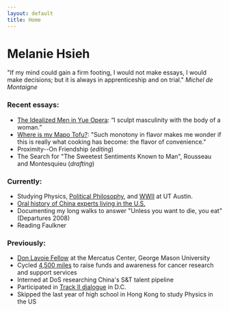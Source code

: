 ```yaml
---
layout: default
title: Home
---
```


# Melanie Hsieh

"If my mind could gain a firm footing, I would not make essays, I would make decisions; but it is always in apprenticeship and on trial." *Michel de Montaigne*

### Recent essays:
- [The Idealized Men in Yue Opera](https://substack.com/home/post/p-144492591): “I sculpt masculinity with the body of a woman.”
- [Where is my Mapo Tofu?](https://substack.com/home/post/p-148831978): "Such monotony in flavor makes me wonder if this is really what cooking has become: the flavor of convenience."
- Proximity--On Friendship (*editing*)
- The Search for "The Sweetest Sentiments Known to Man", Rousseau and Montesquieu (*drafting*)

### Currently:
- Studying Physics, [Political Philosophy](https://liberalarts.utexas.edu/coretexts/), and [WWII](https://liberalarts.utexas.edu/history/normandy-scholar-program-on-wwii/) at UT Austin.
- [Oral history of China experts living in the U.S.](https://pekinghotel.substack.com/)
- Documenting my long walks to answer "Unless you want to die, you eat" (Departures 2008)
- Reading Faulkner

### Previously:
- [Don Lavoie Fellow](https://www.mercatus.org/students/don-lavoie-fellowship) at the Mercatus Center, George Mason University
- Cycled [4,500 miles](https://www.texas4000.org/rider/2024/rockies/melanie-hsieh/) to raise funds and awareness for cancer research and support services
- Interned at DoS researching China's S&T talent pipeline
- Participated in [Track II dialogue](https://www.linkedin.com/posts/melaniehsieh_uschinarelations-bilateralrelations-taiwan-activity-7098093507575238656-erx_?utm_source=share&utm_medium=member_desktop) in D.C.
- Skipped the last year of high school in Hong Kong to study Physics in the US